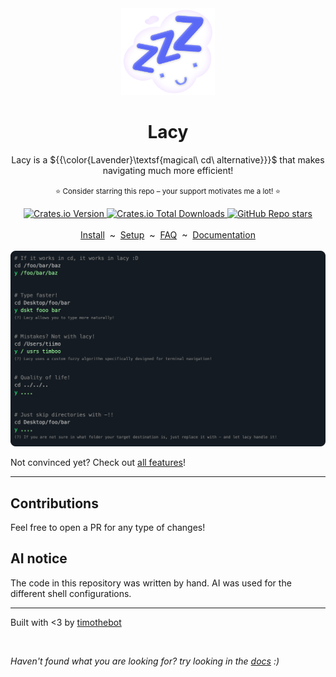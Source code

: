 
<div align="center">
<img src="./docs/assets/lacy_logo.png" width="150">
<h1>Lacy</h1>

Lacy is a ${{\color{Lavender}\textsf{magical\ cd\ alternative}}}\$  that makes navigating much more efficient!
<br>
<br>
<sup>
⭐ Consider starring this repo – your support motivates me a lot! ⭐
</sup>
<div>
<a href="https://crates.io/crates/lacy">
  <img alt="Crates.io Version" src="https://img.shields.io/crates/v/lacy">
</a>
<a href="https://crates.io/crates/lacy">
  <img alt="Crates.io Total Downloads" src="https://img.shields.io/crates/d/lacy">
</a>
<a href="https://github.com/timothebot/lacy/">
  <img alt="GitHub Repo stars" src="https://img.shields.io/github/stars/timothebot/lacy">
</a>
</div>

<br>
<a href="https://lacy.tiimo.space/install">Install</a>
&nbsp;~&nbsp;
<a href="https://lacy.tiimo.space/setup">Setup</a>
&nbsp;~&nbsp;
<a href="https://lacy.tiimo.space/faq">FAQ</a>
&nbsp;~&nbsp;
<a href="https://lacy.tiimo.space/">Documentation</a>
<br>
<br>

<img src="docs/assets/showcase.png">

</div>

Not convinced yet? Check out [all features](https://lacy.tiimo.space/features)!

---

## Contributions

Feel free to open a PR for any type of changes!

## AI notice

The code in this repository was written by hand. AI was used for the different shell configurations.

---

Built with <3 by [timothebot](https://github.com/timothebot)

<br>

*Haven't found what you are looking for? try looking in the [docs](https://lacy.tiimo.space/) :)*
